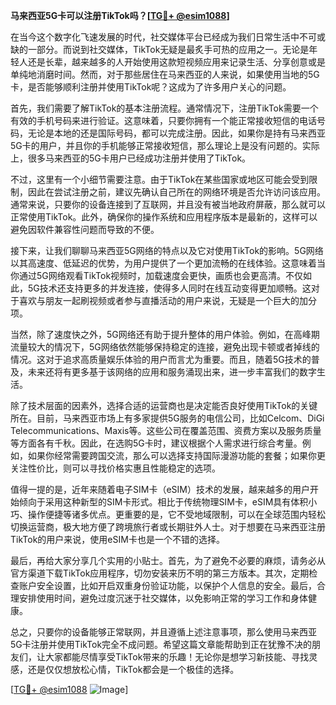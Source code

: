**马来西亚5G卡可以注册TikTok吗？[[TG💪+ @esim1088](https://t.me/s/esim1088)]**

在当今这个数字化飞速发展的时代，社交媒体平台已经成为我们日常生活中不可或缺的一部分。而说到社交媒体，TikTok无疑是最炙手可热的应用之一。无论是年轻人还是长辈，越来越多的人开始使用这款短视频应用来记录生活、分享创意或是单纯地消磨时间。然而，对于那些居住在马来西亚的人来说，如果使用当地的5G卡，是否能够顺利注册并使用TikTok呢？这成为了许多用户关心的问题。

首先，我们需要了解TikTok的基本注册流程。通常情况下，注册TikTok需要一个有效的手机号码来进行验证。这意味着，只要你拥有一个能正常接收短信的电话号码，无论是本地的还是国际号码，都可以完成注册。因此，如果你是持有马来西亚5G卡的用户，并且你的手机能够正常接收短信，那么理论上是没有问题的。实际上，很多马来西亚的5G卡用户已经成功注册并使用了TikTok。

不过，这里有一个小细节需要注意。由于TikTok在某些国家或地区可能会受到限制，因此在尝试注册之前，建议先确认自己所在的网络环境是否允许访问该应用。通常来说，只要你的设备连接到了互联网，并且没有被当地政府屏蔽，那么就可以正常使用TikTok。此外，确保你的操作系统和应用程序版本是最新的，这样可以避免因软件兼容性问题而导致的不便。

接下来，让我们聊聊马来西亚5G网络的特点以及它对使用TikTok的影响。5G网络以其高速度、低延迟的优势，为用户提供了一个更加流畅的在线体验。这意味着当你通过5G网络观看TikTok视频时，加载速度会更快，画质也会更高清。不仅如此，5G技术还支持更多的并发连接，使得多人同时在线互动变得更加顺畅。这对于喜欢与朋友一起刷视频或者参与直播活动的用户来说，无疑是一个巨大的加分项。

当然，除了速度快之外，5G网络还有助于提升整体的用户体验。例如，在高峰期流量较大的情况下，5G网络依然能够保持稳定的连接，避免出现卡顿或者掉线的情况。这对于追求高质量娱乐体验的用户而言尤为重要。而且，随着5G技术的普及，未来还将有更多基于该网络的应用和服务涌现出来，进一步丰富我们的数字生活。

除了技术层面的因素外，选择合适的运营商也是决定能否良好使用TikTok的关键所在。目前，马来西亚市场上有多家提供5G服务的电信公司，比如Celcom、DiGi Telecommunications、Maxis等。这些公司在覆盖范围、资费方案以及服务质量等方面各有千秋。因此，在选购5G卡时，建议根据个人需求进行综合考量。例如，如果你经常需要跨国交流，那么可以选择支持国际漫游功能的套餐；如果你更关注性价比，则可以寻找价格实惠且性能稳定的选项。

值得一提的是，近年来随着电子SIM卡（eSIM）技术的发展，越来越多的用户开始倾向于采用这种新型的SIM卡形式。相比于传统物理SIM卡，eSIM具有体积小巧、操作便捷等诸多优点。更重要的是，它不受地域限制，可以在全球范围内轻松切换运营商，极大地方便了跨境旅行者或长期驻外人士。对于想要在马来西亚注册TikTok的用户来说，使用eSIM卡也是一个不错的选择。

最后，再给大家分享几个实用的小贴士。首先，为了避免不必要的麻烦，请务必从官方渠道下载TikTok应用程序，切勿安装来历不明的第三方版本。其次，定期检查账户安全设置，比如开启双重身份验证功能，以保护个人信息的安全。最后，合理安排使用时间，避免过度沉迷于社交媒体，以免影响正常的学习工作和身体健康。

总之，只要你的设备能够正常联网，并且遵循上述注意事项，那么使用马来西亚5G卡注册并使用TikTok完全不成问题。希望这篇文章能帮助到正在犹豫不决的朋友们，让大家都能尽情享受TikTok带来的乐趣！无论你是想学习新技能、寻找灵感，还是仅仅想放松心情，TikTok都会是一个极佳的选择。

[[TG💪+ @esim1088](https://t.me/s/esim1088) ![Image](https://i.postimg.cc/4NQfJmqS/Snipaste-2025-05-13-00-14-12.png)]